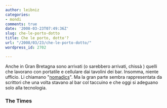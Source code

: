 ```yaml
---
author: leibniz
categories:
- mondi
comments: true
date: '2008-03-23T07:49:36Z'
slug: che-le-porto-dotto
title: Che le porto, dotto'?
url: "/2008/03/23/che-le-porto-dotto/"
wordpress_id: 2702

---
```

Anche in Gran Bretagna sono arrivati (o sarebbero arrivati, chissà ) quelli che lavorano con portatile e cellulare dai tavolini dei bar. Insomma, niente ufficio. Li chiamano "[nomadics](http://women.timesonline.co.uk/tol/life_and_style/women/the_way_we_live/article3570549.ece)". Ma la gran parte sembra rappresentata da scrittori che una volta stavano al bar col taccuino e che oggi si adeguano solo alla tecnologia.


### The Times
